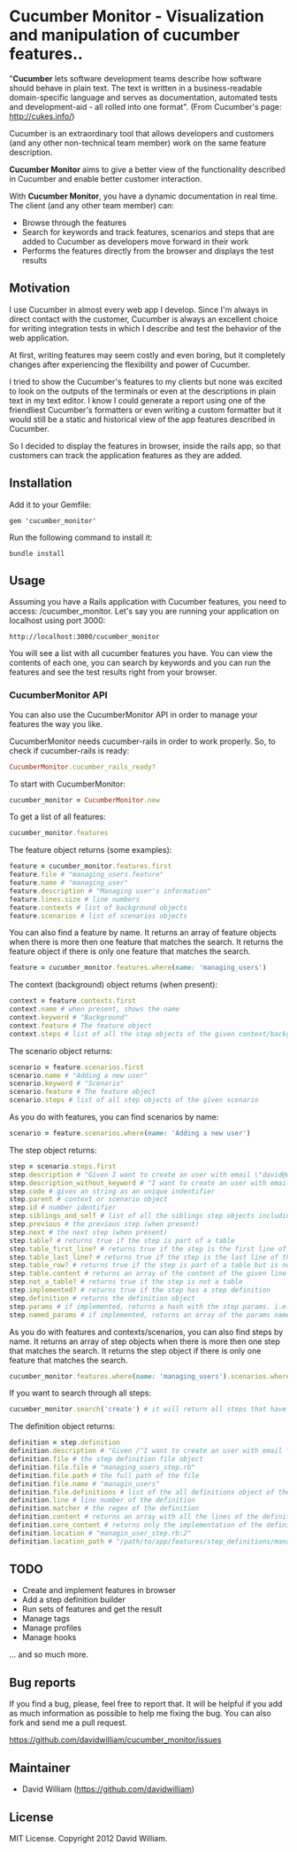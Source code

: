 # Cucumber Monitor - Visualization and manipulation of cucumber features..

"**Cucumber** lets software development teams describe how software should behave in plain text. The text is written in a business-readable domain-specific language and serves as documentation, automated tests and development-aid - all rolled into one format". (From Cucumber's page: http://cukes.info/)

Cucumber is an extraordinary tool that allows developers and customers (and any other non-technical team member) work on the same feature description.

**Cucumber Monitor** aims to give a better view of the functionality described in Cucumber and enable better customer interaction.

With **Cucumber Monitor**, you have a dynamic documentation in real time. The client (and any other team member) can: 

* Browse through the features
* Search for keywords and track features, scenarios and steps that are added to Cucumber as developers move forward in their work
* Performs the features directly from the browser and displays the test results

## Motivation

I use Cucumber in almost every web app I develop. Since I'm always in direct contact with the customer, Cucumber is always an excellent choice for writing integration tests in which I describe and test the behavior of the web application.

At first, writing features may seem costly and even boring, but it completely changes after experiencing the flexibility and power of Cucumber.

I tried to show the Cucumber's features to my clients but none was excited to look on the outputs of the terminals or even at the descriptions in plain text in my text editor. I know I could generate a report using one of the friendliest Cucumber's formatters or even writing a custom formatter but it would still be a static and historical view of the app features described in Cucumber.

So I decided to display the features in browser, inside the rails app, so that customers can track the application features as they are added.

## Installation

Add it to your Gemfile:

`gem 'cucumber_monitor'`

Run the following command to install it:

`bundle install`

## Usage

Assuming you have a Rails application with Cucumber features, you need to access: /cucumber_monitor. Let's say you are running your application on localhost using port 3000:

`http://localhost:3000/cucumber_monitor`

You will see a list with all cucumber features you have. You can view the contents of each one, you can search by keywords and you can run the features and see the test results right from your browser.

### CucumberMonitor API

You can also use the CucumberMonitor API in order to manage your features the way you like.

CucumberMonitor needs cucumber-rails in order to work properly. So, to check if cucumber-rails is ready:

```ruby
CucumberMonitor.cucumber_rails_ready?
```

To start with CucumberMonitor:

```ruby
cucumber_monitor = CucumberMonitor.new
```

To get a list of all features:

```ruby
cucumber_monitor.features
```

The feature object returns (some examples):

```ruby
feature = cucumber_monitor.features.first
feature.file # "managing_users.feature"
feature.name # "managing_user"
feature.description # "Managing user's information"
feature.lines.size # line numbers
feature.contexts # list of background objects
feature.scenarios # list of scenarios objects
```

You can also find a feature by name. It returns an array of feature objects when there is more then one feature that matches the search. It returns the feature object if there is only one feature that matches the search.

```ruby
feature = cucumber_monitor.features.where(name: 'managing_users')
```

The context (background) object returns (when present):

```ruby
context = feature.contexts.first
context.name # when present, shows the name
context.keyword # "Background"
context.feature # The feature object
context.steps # list of all the step objects of the given context/background
```

The scenario object returns:

```ruby
scenario = feature.scenarios.first
scenario.name # "Adding a new user"
scenario.keyword # "Scenario"
scenario.feature # The feature object
scenario.steps # list of all step objects of the given scenario
```

As you do with features, you can find scenarios by name:

```ruby
scenario = feature.scenarios.where(name: 'Adding a new user')
```

The step object returns:

```ruby
step = scenario.steps.first
step.description # "Given I want to create an user with email \"david@webhall.com.br\" and password \"secret\""
step.description_without_keyword # "I want to create an user with email \"david@webhall.com.br\" and password \"secret\""
step.code # gives an string as an unique indentifier
step.parent # context or scenario object
step.id # number identifier
step.siblings_and_self # list of all the siblings step objects including the given step
step.previous # the previous step (when present)
step.next # the next step (when present)
step.table? # returns true if the step is part of a table
step.table_first_line? # returns true if the step is the first line of the table
step.table_last_line? # returns true if the step is the last line of the table
step.table_row? # returns true if the step is part of a table but is not the table header
step.table.content # returns an array of the content of the given line of the table
step.not_a_table? # returns true if the step is not a table
step.implemented? # returns true if the step has a step definition
step.definition # returns the definition object
step.params # if implemented, returns a hash with the step params. i.e.: {:email=>"david@webhall.com.br", :password=>"secret"}
step.named_params # if implemented, returns an array of the params names. i.e.: ["email", "password"]
```

As you do with features and contexts/scenarios, you can also find steps by name. It returns an array of step objects when there is more then one step that matches the search. It returns the step object if there is only one feature that matches the search.

```ruby
cucumber_monitor.features.where(name: 'managing_users').scenarios.where(name: 'Adding a new user').steps.where(description: 'create an user')
```

If you want to search through all steps:

```ruby
cucumber_monitor.search('create') # it will return all steps that have the word 'create'
```

The definition object returns:

```ruby
definition = step.definition
definition.description # "Given /^I want to create an user with email \"(.*)\" and password \"(.*)\"$/ do |email, password|" 
definition.file # the step definition file object
definition.file.file # "managing_users_step.rb"
definition.file.path # the full path of the file
definition.file.name # "managin_users"
definition.file.definitions # list of the all definitions object of the given definition file
definition.line # line number of the definition
definition.matcher # the regex of the definition
definition.content # returns an array with all the lines of the definition, including the definition regex and the end block
definition.core_content # returns only the implementation of the definition
definition.location # "managin_user_step.rb:2"
definition.location_path # "/path/to/app/features/step_definitions/managing_users_step.rb:2"
```
## TODO

* Create and implement features in browser
* Add a step definition builder
* Run sets of features and get the result
* Manage tags
* Manage profiles
* Manage hooks

... and so much more.

## Bug reports

If you find a bug, please, feel free to report that. It will be helpful if you add as much information as
possible to help me fixing the bug. You can also fork and send me a pull request.

https://github.com/davidwilliam/cucumber_monitor/issues

## Maintainer

* David William (https://github.com/davidwilliam)

## License

MIT License. Copyright 2012 David William.



